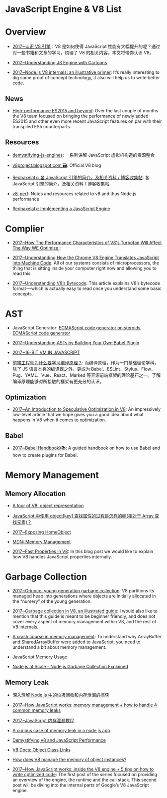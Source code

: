 # JavaScript Engine & V8 List

# Overview

- [2017~认识 V8 引擎](https://zhuanlan.zhihu.com/p/27628685)：V8 是如何使得 JavaScript 性能有大幅提升的呢？通过对一些书籍和文章的学习，梳理了 V8 的相关内容，本文将带你认识 V8。

- [2017~Understanding JS Engine with Cartoons](https://parg.co/U3B)

- [2017~Node.js V8 internals: an illustrative primer](https://parg.co/UXh): It’s really interesting to dig some proof of concept technology, it also will help us to write better code.

## News

- [High-performance ES2015 and beyond](http://6me.us/2dRAT4): Over the last couple of months the V8 team focused on bringing the performance of newly added ES2015 and other even more recent JavaScript features on par with their transpiled ES5 counterparts.

## Resources

- [demystifying-js-engines](https://github.com/a0viedo/demystifying-js-engines): 一系列讲解 JavaScript 虚拟机构造的资源整合

- [v8project.blogspot.com 🗃️](http://v8project.blogspot.com/): Official V8 blog

- [Rednaxelafx: 各 JavaScript 引擎的简介，及相关资料 / 博客收集帖](http://hllvm.group.iteye.com/group/topic/37596): 各 JavaScript 引擎的简介，及相关资料 / 博客收集帖

- [v8-perf](https://github.com/thlorenz/v8-perf): Notes and resources related to v8 and thus Node.js performance

- [Rednaxelafx: Implementing a JavaScript Engine](http://www.slideshare.net/RednaxelaFX/implement-js-krystalmok20131110)

# Complier

- [2017~How The Performance Characteristics of V8's Turbofan Will Affect The Way WE Optimize ](https://www.nearform.com/blog/node-js-is-getting-a-new-v8-with-turbofan/):

- [2017~Understanding How the Chrome V8 Engine Translates JavaScript into Machine Code](https://parg.co/Utm): All of our systems consists of microprocessors, the thing that is sitting inside your computer right now and allowing you to read this.

- [2017~Understanding V8’s Bytecode](https://parg.co/bzQ): This article explains V8’s bytecode format — which is actually easy to read once you understand some basic concepts.

# AST

- JavaScript Generator: [ECMAScript code generator on steroids](https://github.com/inikulin/esotope), [ECMAScript code generator](https://github.com/estools/escodegen)

- [2017~Understanding ASTs by Building Your Own Babel Plugin](https://www.sitepoint.com/understanding-asts-building-babel-plugin/)

- [2017~16-BIT VM IN JAVASCRIPT](https://francisstokes.wordpress.com/2017/07/20/16-bit-vm-in-javascript/)

- [前端工程师为什么要学习编译原理？](https://zhuanlan.zhihu.com/p/31096468): 而编译原理，作为一门基础理论学科，除了 JS 语言本身的编译器之外，更成为 Babel、ESLint、Stylus、Flow、Pug、YAML、Vue、React、Marked 等开源前端框架的理论基石之一。了解编译原理能够对所接触的框架有更充分的认识。

## Optimization

- [2017~An Introduction to Speculative Optimization in V8](https://parg.co/Uuv): An impressively low-level article that we hope gives you a good idea about what happens in V8 when it comes to optimization.

## Babel

- [2017~Babel Handbook》📚](https://github.com/thejameskyle/babel-handbook): A guided handbook on how to use Babel and how to create plugins for Babel.

# Memory Management

## Memory Allocation

- [A tour of V8: object representation](http://www.jayconrod.com/posts/52/a-tour-of-v8-object-representation)

- [JavaScript 中使用 object[key] 查找属性的过程是怎样的呢(相对于 Array 查找元素)？](https://www.zhihu.com/question/30848981/answer/51997592)

- [2017~Exposing HomeObject](https://hackernoon.com/exposing-homeobject-e61061cbfe17#.e9vdk64zd)

- [MDN: Memory Management](https://developer.mozilla.org/en-US/docs/Web/JavaScript/Memory_Management)

- [2017~Fast Properties in V8](https://parg.co/b70): In this blog post we would like to explain how V8 handles JavaScript properties internally.

# Garbage Collection

- [2017~Orinoco: young generation garbage collection](https://parg.co/UpK): V8 partitions its managed heap into generations where objects are initially allocated in the “nursery” of the young generation.

- [2017~Garbage collection in V8, an illustrated guide](https://parg.co/bQG): I would also like to mention that this guide is meant to be beginner friendly, and does not cover every aspect of memory management within V8, and the rest of V8 internals.

- [A crash course in memory management](https://parg.co/b9p): To understand why ArrayBuffer and SharedArrayBuffer were added to JavaScript, you need to understand a bit about memory management.

- [JavaScript Memory Usage](https://roman01la.github.io/js-memory-usage/)

- [Node.js at Scale - Node.js Garbage Collection Explained](https://blog.risingstack.com/node-js-at-scale-node-js-garbage-collection/)

## Memory Leak

- [深入理解 Node.js 中的垃圾回收和内存泄漏的捕获](http://wwsun.github.io/posts/understanding-nodejs-gc.html)

- [2017~How JavaScript works: memory management + how to handle 4 common memory leaks](https://parg.co/bnw)

- [2017~JavaScript 内存泄漏教程](http://www.ruanyifeng.com/blog/2017/04/memory-leak.html)

- [A curious case of memory leak in a node.js app](https://www.future-processing.pl/blog/a-curious-case-of-memory-leak-in-a-node-js-app/)

- [Demystifying v8 and JavaScript Performance](http://thlorenz.com/talks/demystifying-v8/talk.pdf)

- [V8 Docs: Object Class Links](https://v8docs.nodesource.com/node-7.2/db/d85/classv8_1_1_object.html)

- [How does V8 manage the memory of object instances?](http://stackoverflow.com/questions/7413168/how-does-v8-manage-the-memory-of-object-instances)

- [2017~How JavaScript works: inside the V8 engine + 5 tips on how to write optimized code](https://blog.sessionstack.com/how-javascript-works-inside-the-v8-engine-5-tips-on-how-to-write-optimized-code-ac089e62b12e): The first post of the series focused on providing an overview of the engine, the runtime and the call stack. This second post will be diving into the internal parts of Google’s V8 JavaScript engine.
